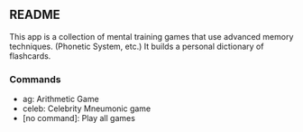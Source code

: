 ## README ##

This app is a collection of mental training games that use advanced memory techniques. (Phonetic System, etc.)
It builds a personal dictionary of flashcards.

### Commands ###
* ag: Arithmetic Game
* celeb: Celebrity Mneumonic game
* [no command]: Play all games
